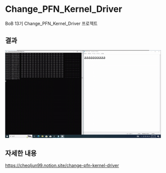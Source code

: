 # Change_PFN_Kernel_Driver
BoB 13기 Change_PFN_Kernel_Driver 프로젝트

## 결과
![result.gif](result.gif)

## 자세한 내용
https://cheoljun99.notion.site/change-pfn-kernel-driver
